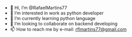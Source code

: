 - 👋 Hi, I’m @RafaelMartins77
- 👀 I’m interested in work as python developer
- 🌱 I’m currently learning python language
- 💞️ I’m looking to collaborate on backend developing
- 📫 How to reach me by e-mail: rflmartins77@gmail.com

<!---
RafaelMartins77/RafaelMartins77 is a ✨ special ✨ repository because its `README.md` (this file) appears on your GitHub profile.
You can click the Preview link to take a look at your changes.
--->
